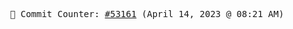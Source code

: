 <p align="center">
    <samp>
        📮 Commit Counter: <a href="https://github.com/Javascript-void0/Javascript-void0/commits/main">#53161</a> (April 14, 2023 @ 08:21 AM)
    </samp>
</p>